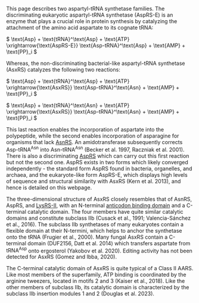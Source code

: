 

This page describes two aspartyl-tRNA synthetase families.
The discriminating eukaryotic aspartyl-tRNA synthetase (AspRS-E) is an enzyme that plays a crucial role in protein synthesis by catalyzing the attachment of the amino acid aspartate to its cognate tRNA:


$ \text{Asp} + \text{tRNA}^\text{Asp} + \text{ATP} \xrightarrow{\text{AspRS-E}} \text{Asp-tRNA}^\text{Asp} + \text{AMP} + \text{PP}_i  $



Whereas, the non-discriminating bacterial-like aspartyl-tRNA synthetase (AsxRS) catalyzes the following two reactions:


$ \text{Asp} + \text{tRNA}^\text{Asp} + \text{ATP} \xrightarrow{\text{AsxRS}} \text{Asp-tRNA}^\text{Asn} + \text{AMP} + \text{PP}_i  $ 


$ \text{Asp} + \text{tRNA}^\text{Asn} + \text{ATP} \xrightarrow{\text{AsxRS}} \text{Asp-tRNA}^\text{Asn} + \text{AMP} + \text{PP}_i  $





This last reaction enables the incorporation of aspartate into the polypeptide, while the second enables incorporation of asparagine for organisms that lack [AsnRS](/class2/asn).
An amidotransferase subsequently corrects $\text{Asp-tRNA}^\text{Asn}$ into $\text{Asn-tRNA}^\text{Asn}$ (Becker et al. 1997, Raczniak et al. 2001).
There is also a discriminating [AspRS](/class2/asp1) which can carry out this first reaction but not the second one. 
AspRS exists in two forms which likely converged independently - the standard form  AspRS found in bacteria, organelles, and archaea, 
and the eukaryote-like form AspRS-E, which displays high levels of sequence and structural similarity with AsxRS (Kern et al. 2013), and hence is detailed on this webpage. 



  
  
  

The three-dimensional structure of AsxRS closely resembles that of AsnRS, AspRS, and [LysRS-II](/class2/lys/), with an N-terminal [anticodon binding domain](/superfamily/class2/Anticodon_binding_domain_DNK/) and a C-terminal catalytic domain.
The four members have quite similar catalytic domains and constitute subclass IIb (Cusack et al., 1991; Valencia-Sánchez et al., 2016).
The subclass IIb synthetases of many eukaryotes contain a flexible domain at their N-termini, which helps to anchor the synthetase onto the tRNA (Frugier et al., 2000).
Many fungal AsxRS contain a C-terminal domain (DUF2156, Datt et al. 2014) which transfers aspartate from $\text{tRNA}^\text{Asp}$ onto ergosterol (Yakobov et al. 2020).
Editing activity has not been detected for AsxRS (Gomez and Ibba, 2020).
 
 

The C-terminal catalytic domain of AsxRS is quite typical of a Class II AARS.
Like most members of the superfamily, ATP binding is coordinated by the arginine tweezers, located in motifs 2 and 3 (Kaiser et al., 2018).
Like the other members of subclass IIb, its catalytic domain is characterized by the subclass IIb insertion modules 1 and 2 (Douglas et al. 2023).

